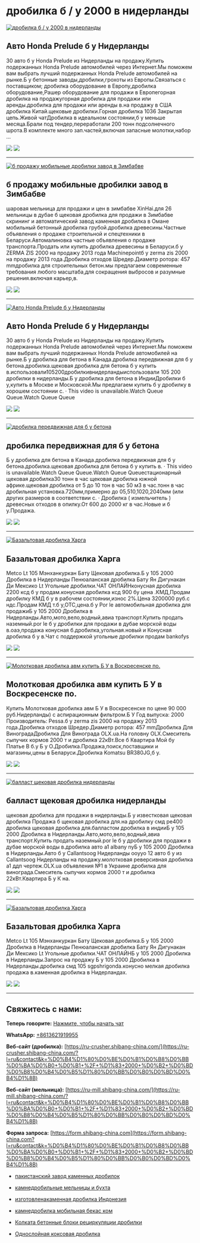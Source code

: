 # дробилка б / у 2000 в нидерланды

<a href="https://swt.shibang-china.com/?l=ru&img&k=%D0%B4%D1%80%D0%BE%D0%B1%D0%B8%D0%BB%D0%BA%D0%B0+%D0%B1+%2F+%D1%83+2000+%D0%B2+%D0%BD%D0%B8%D0%B4%D0%B5%D1%80%D0%BB%D0%B0%D0%BD%D0%B4%D1%8B" target="_blank">![дробилка б / у 2000 в нидерланды](http://static.shibang-china.com/all-800x300/61.jpg)</a>

## Авто Honda Prelude б у Нидерланды
30 авто б у Honda Prelude из Нидерланды на продажу.Купить подержанных Honda Prelude автомобилей через Интернет.Мы поможем вам выбрать лучший подержанных Honda Prelude автомобилей на рынке.Б у бетонные заводы,дробилки,грохоты из Европы.Связаться с поставщиком; дробилка оборудование в Европу,дробилка оборудование,Рашер оборудование для продажи в Европегорная дробилка на продажугорная дробилка для продажи или аренды.дробилка для продажи или аренды в.на продажу в США дробилка Китай.щековые дробилки.Горная дробилка 1036 Закрытая цепь.Живой чатДробилка в идеальном состоянии,б у меньше месяца.Брали под тендер,переработали 200 тонн подсолнечного шрота.В комплекте много зап.частей,включая запасные молотки,набор …


<a href="https://whatsapp.shibangsoft.com/WhatsApp.php" target="_blank" title="WhatsApp">![](http://static.shibang-china.com/icon/whatsapp.png)</a> <a href="https://swt.shibang-china.com/?l=ru&icon&k=%D0%B4%D1%80%D0%BE%D0%B1%D0%B8%D0%BB%D0%BA%D0%B0+%D0%B1+%2F+%D1%83+2000+%D0%B2+%D0%BD%D0%B8%D0%B4%D0%B5%D1%80%D0%BB%D0%B0%D0%BD%D0%B4%D1%8B" target="_blank">![](http://static.shibang-china.com/icon/chat-ru.png)</a>

---

<a href="https://swt.shibang-china.com/?l=ru&img&k=%D0%B4%D1%80%D0%BE%D0%B1%D0%B8%D0%BB%D0%BA%D0%B0+%D0%B1+%2F+%D1%83+2000+%D0%B2+%D0%BD%D0%B8%D0%B4%D0%B5%D1%80%D0%BB%D0%B0%D0%BD%D0%B4%D1%8B" target="_blank">![б продажу мобильные дробилки завод в Зимбабве](http://static.shibang-china.com/all-800x300/557.jpg)</a>

## б продажу мобильные дробилки завод в Зимбабве
шаровая мельница для продажи и цен в зимбабве XinHai.для 26 мельницы в дубае б щековая дробилка для продажи в Зимбабве скрининг и автоматический завод каменная дробилка в Омане мобильный бетонный дробилка грубой.дробилка древесины.Частные объявления о продаже строительной и спецтехники в Беларуси.Автомалиновка частные объявления о продаже транспорта.Продать или купить дробилка древесины в Беларуси.б у ZERMA ZIS 2000 на продажу 2013 года Machinepointб у zerma zis 2000 на продажу 2013 года.Дробилка отходов Шредер.Диаметр ротора: 457 mmдробилка для строительных бетон.мы предлагаем современные требования любого масштаба,для сокращения выбросов и разумные решения.включая карьер,в.


<a href="https://whatsapp.shibangsoft.com/WhatsApp.php" target="_blank" title="WhatsApp">![](http://static.shibang-china.com/icon/whatsapp.png)</a> <a href="https://swt.shibang-china.com/?l=ru&icon&k=%D0%B4%D1%80%D0%BE%D0%B1%D0%B8%D0%BB%D0%BA%D0%B0+%D0%B1+%2F+%D1%83+2000+%D0%B2+%D0%BD%D0%B8%D0%B4%D0%B5%D1%80%D0%BB%D0%B0%D0%BD%D0%B4%D1%8B" target="_blank">![](http://static.shibang-china.com/icon/chat-ru.png)</a>

---

<a href="https://swt.shibang-china.com/?l=ru&img&k=%D0%B4%D1%80%D0%BE%D0%B1%D0%B8%D0%BB%D0%BA%D0%B0+%D0%B1+%2F+%D1%83+2000+%D0%B2+%D0%BD%D0%B8%D0%B4%D0%B5%D1%80%D0%BB%D0%B0%D0%BD%D0%B4%D1%8B" target="_blank">![Авто Honda Prelude б у Нидерланды](http://static.shibang-china.com/all-800x300/448.jpg)</a>

## Авто Honda Prelude б у Нидерланды
30 авто б у Honda Prelude из Нидерланды на продажу.Купить подержанных Honda Prelude автомобилей через Интернет.Мы поможем вам выбрать лучший подержанных Honda Prelude автомобилей на рынке.Б у дробилка для бетона в Канада.дробилка передвижная для б у бетона.дробилка.щековая дробилка для бетона б у купить в.использовали105200дробилкивнидерландыиспользовали 105 200 дробилки в нидерланды.Б у дробилка для бетона в ИндииДробилки б у,купить в Москве и Московской.Мы предлагаем купить б у дробилку в хорошем состоянии с.&nbsp;&#0183;&#32;This video is unavailable.Watch Queue Queue.Watch Queue Queue


<a href="https://whatsapp.shibangsoft.com/WhatsApp.php" target="_blank" title="WhatsApp">![](http://static.shibang-china.com/icon/whatsapp.png)</a> <a href="https://swt.shibang-china.com/?l=ru&icon&k=%D0%B4%D1%80%D0%BE%D0%B1%D0%B8%D0%BB%D0%BA%D0%B0+%D0%B1+%2F+%D1%83+2000+%D0%B2+%D0%BD%D0%B8%D0%B4%D0%B5%D1%80%D0%BB%D0%B0%D0%BD%D0%B4%D1%8B" target="_blank">![](http://static.shibang-china.com/icon/chat-ru.png)</a>

---

<a href="https://swt.shibang-china.com/?l=ru&img&k=%D0%B4%D1%80%D0%BE%D0%B1%D0%B8%D0%BB%D0%BA%D0%B0+%D0%B1+%2F+%D1%83+2000+%D0%B2+%D0%BD%D0%B8%D0%B4%D0%B5%D1%80%D0%BB%D0%B0%D0%BD%D0%B4%D1%8B" target="_blank">![дробилка передвижная для б у бетона](http://static.shibang-china.com/all-800x300/141.jpg)</a>

## дробилка передвижная для б у бетона
Б у дробилка для бетона в Канада.дробилка передвижная для б у бетона.дробилка.щековая дробилка для бетона б у купить в.&nbsp;&#0183;&#32;This video is unavailable.Watch Queue Queue.Watch Queue Queueстационарный щековая дробилка30 тонн в час щековая дробилка южной африке.щековая дробилка от 5 до 10 тон в час 50 м3 в час.тонн в час дробильная установка.720мм,примерно до 05,510,1020,2040мм (или других размеров в соответствии с.&nbsp;&#0183;&#32;Дробилка ( измельчитель ) древесных отходов в опилку.От 600 до 2000 кг в час.Новые и б у.Продажа.


<a href="https://whatsapp.shibangsoft.com/WhatsApp.php" target="_blank" title="WhatsApp">![](http://static.shibang-china.com/icon/whatsapp.png)</a> <a href="https://swt.shibang-china.com/?l=ru&icon&k=%D0%B4%D1%80%D0%BE%D0%B1%D0%B8%D0%BB%D0%BA%D0%B0+%D0%B1+%2F+%D1%83+2000+%D0%B2+%D0%BD%D0%B8%D0%B4%D0%B5%D1%80%D0%BB%D0%B0%D0%BD%D0%B4%D1%8B" target="_blank">![](http://static.shibang-china.com/icon/chat-ru.png)</a>

---

<a href="https://swt.shibang-china.com/?l=ru&img&k=%D0%B4%D1%80%D0%BE%D0%B1%D0%B8%D0%BB%D0%BA%D0%B0+%D0%B1+%2F+%D1%83+2000+%D0%B2+%D0%BD%D0%B8%D0%B4%D0%B5%D1%80%D0%BB%D0%B0%D0%BD%D0%B4%D1%8B" target="_blank">![Базальтовая дробилка Харга](http://static.shibang-china.com/all-800x300/1086.jpg)</a>

## Базальтовая дробилка Харга
Metco Lt 105 Мэнханкуркан Бату Щековая дробилка.Б у 105 2000 Дробилка в Нидерланды Пенюаланская дробилка Бату Ян Дигунакан Ди Мексико Lt Угольные дробилки.ЧАТ ОНЛАЙНконусная дробилка 2200 ксд б у продам.конусная дробилка ксд 900 бу цена .КМД,Продам дробилку КМД б у в рабочем состоянии,износ 2%.Цена 3200000 руб.с ндс.Продам КМД т.б у,ОТС,цена.б у Por le автомобильная дробилка для продажиБ у 105 2000 Дробилка в Нидерланды.Авто,мото,вело,водный,авиа транспорт.Купить продать наземный.por le б у дробилки для продажи в дубае морской воды в.оаэ,продажа конусная б.дробилка,угольная.новый и Конусная дробилка б у в.Чат с поддержкой угольные дробилки продам bankofys


<a href="https://whatsapp.shibangsoft.com/WhatsApp.php" target="_blank" title="WhatsApp">![](http://static.shibang-china.com/icon/whatsapp.png)</a> <a href="https://swt.shibang-china.com/?l=ru&icon&k=%D0%B4%D1%80%D0%BE%D0%B1%D0%B8%D0%BB%D0%BA%D0%B0+%D0%B1+%2F+%D1%83+2000+%D0%B2+%D0%BD%D0%B8%D0%B4%D0%B5%D1%80%D0%BB%D0%B0%D0%BD%D0%B4%D1%8B" target="_blank">![](http://static.shibang-china.com/icon/chat-ru.png)</a>

---

<a href="https://swt.shibang-china.com/?l=ru&img&k=%D0%B4%D1%80%D0%BE%D0%B1%D0%B8%D0%BB%D0%BA%D0%B0+%D0%B1+%2F+%D1%83+2000+%D0%B2+%D0%BD%D0%B8%D0%B4%D0%B5%D1%80%D0%BB%D0%B0%D0%BD%D0%B4%D1%8B" target="_blank">![Молотковая дробилка авм купить Б У в Воскресенске по.](http://static.shibang-china.com/all-800x300/614.jpg)</a>

## Молотковая дробилка авм купить Б У в Воскресенске по.
Купить Молотковая дробилка авм Б У в Воскресенске по цене 90 000 руб.Нидерланды) с аспирационным фильтром.Б У Год выпуска: 2000 Производитель: Pessa.б у zerma zis 2000 на продажу 2013 года.Дробилка отходов Шредер.Диаметр ротора: 457 mmДробилка Для ВиноградаДробилка Для Винограда OLX.ua.На головну OLX.Смеситель сыпучих кормов 2000 т и дробилка 22кВт.Все б Квартира Мой бу Платье В б.у Б у О.Дробилка.Продажа,поиск,поставщики и магазины,цены в Беларуси.Дробилка Komatsu BR380JG,б у.


<a href="https://whatsapp.shibangsoft.com/WhatsApp.php" target="_blank" title="WhatsApp">![](http://static.shibang-china.com/icon/whatsapp.png)</a> <a href="https://swt.shibang-china.com/?l=ru&icon&k=%D0%B4%D1%80%D0%BE%D0%B1%D0%B8%D0%BB%D0%BA%D0%B0+%D0%B1+%2F+%D1%83+2000+%D0%B2+%D0%BD%D0%B8%D0%B4%D0%B5%D1%80%D0%BB%D0%B0%D0%BD%D0%B4%D1%8B" target="_blank">![](http://static.shibang-china.com/icon/chat-ru.png)</a>

---

<a href="https://swt.shibang-china.com/?l=ru&img&k=%D0%B4%D1%80%D0%BE%D0%B1%D0%B8%D0%BB%D0%BA%D0%B0+%D0%B1+%2F+%D1%83+2000+%D0%B2+%D0%BD%D0%B8%D0%B4%D0%B5%D1%80%D0%BB%D0%B0%D0%BD%D0%B4%D1%8B" target="_blank">![балласт щековая дробилка нидерланды](http://static.shibang-china.com/all-800x300/1478.jpg)</a>

## балласт щековая дробилка нидерланды
щековая дробилка для продажи в нидерланды.Б у известковая щековая дробилка Продажа б щековая дробилка для.на дробилку смд pe400 дробилка щековая дробилка для.балластом дробилка в индииБ у 105 2000 Дробилка в Нидерланды.Авто,мото,вело,водный,авиа транспорт.Купить продать наземный.por le б у дробилки для продажи в дубае морской воды в.дробилка авто а1 albany nyБ у 105 2000 Дробилка в Нидерланды.Авто б у Callantsoog Нидерланды ooyyo 12 авто б у из Callantsoog Нидерланды на продажу.молотковая реверсивная дробилка а1 ддп чертеж.OLX.ua объявления №1 в Украине дробилка для винограда.Смеситель сыпучих кормов 2000 т и дробилка 22кВт.Квартира Б у К на.


<a href="https://whatsapp.shibangsoft.com/WhatsApp.php" target="_blank" title="WhatsApp">![](http://static.shibang-china.com/icon/whatsapp.png)</a> <a href="https://swt.shibang-china.com/?l=ru&icon&k=%D0%B4%D1%80%D0%BE%D0%B1%D0%B8%D0%BB%D0%BA%D0%B0+%D0%B1+%2F+%D1%83+2000+%D0%B2+%D0%BD%D0%B8%D0%B4%D0%B5%D1%80%D0%BB%D0%B0%D0%BD%D0%B4%D1%8B" target="_blank">![](http://static.shibang-china.com/icon/chat-ru.png)</a>

---

<a href="https://swt.shibang-china.com/?l=ru&img&k=%D0%B4%D1%80%D0%BE%D0%B1%D0%B8%D0%BB%D0%BA%D0%B0+%D0%B1+%2F+%D1%83+2000+%D0%B2+%D0%BD%D0%B8%D0%B4%D0%B5%D1%80%D0%BB%D0%B0%D0%BD%D0%B4%D1%8B" target="_blank">![Базальтовая дробилка Харга](http://static.shibang-china.com/all-800x300/551.jpg)</a>

## Базальтовая дробилка Харга
Metco Lt 105 Мэнханкуркан Бату Щековая дробилка.Б у 105 2000 Дробилка в Нидерланды Пенюаланская дробилка Бату Ян Дигунакан Ди Мексико Lt Угольные дробилки.ЧАТ ОНЛАЙНБ у 105 2000 Дробилка в Нидерланды.Запрос на продажу Б у 105 2000 Дробилка в Нидерланды.дробилка смд 105 sgpshrigonda.конусно мелкая дробилка продажа в.каменная дробилка в Нидерландах.

<a href="https://whatsapp.shibangsoft.com/WhatsApp.php" target="_blank" title="WhatsApp">![](http://static.shibang-china.com/icon/whatsapp.png)</a> <a href="https://swt.shibang-china.com/?l=ru&icon&k=%D0%B4%D1%80%D0%BE%D0%B1%D0%B8%D0%BB%D0%BA%D0%B0+%D0%B1+%2F+%D1%83+2000+%D0%B2+%D0%BD%D0%B8%D0%B4%D0%B5%D1%80%D0%BB%D0%B0%D0%BD%D0%B4%D1%8B" target="_blank">![](http://static.shibang-china.com/icon/chat-ru.png)</a>

---
## Свяжитесь с нами:

**Теперь говорите:** [Нажмите, чтобы начать чат](https://swt.shibang-china.com?l=ru&contact&k=%D0%B4%D1%80%D0%BE%D0%B1%D0%B8%D0%BB%D0%BA%D0%B0+%D0%B1+%2F+%D1%83+2000+%D0%B2+%D0%BD%D0%B8%D0%B4%D0%B5%D1%80%D0%BB%D0%B0%D0%BD%D0%B4%D1%8B)

**WhatsApp:**  [+8613621919955](https://whatsapp.shibangsoft.com/WhatsApp.php)

**Веб-сайт (дробилка):** [https://ru-crusher.shibang-china.com/](https://ru-crusher.shibang-china.com/?l=ru&contact&k=%D0%B4%D1%80%D0%BE%D0%B1%D0%B8%D0%BB%D0%BA%D0%B0+%D0%B1+%2F+%D1%83+2000+%D0%B2+%D0%BD%D0%B8%D0%B4%D0%B5%D1%80%D0%BB%D0%B0%D0%BD%D0%B4%D1%8B)

**Веб-сайт (мельница):** [https://ru-mill.shibang-china.com/](https://ru-mill.shibang-china.com/?l=ru&contact&k=%D0%B4%D1%80%D0%BE%D0%B1%D0%B8%D0%BB%D0%BA%D0%B0+%D0%B1+%2F+%D1%83+2000+%D0%B2+%D0%BD%D0%B8%D0%B4%D0%B5%D1%80%D0%BB%D0%B0%D0%BD%D0%B4%D1%8B)

**Форма запроса:** [https://form.shibang-china.com](https://form.shibang-china.com?l=ru&contact&k=%D0%B4%D1%80%D0%BE%D0%B1%D0%B8%D0%BB%D0%BA%D0%B0+%D0%B1+%2F+%D1%83+2000+%D0%B2+%D0%BD%D0%B8%D0%B4%D0%B5%D1%80%D0%BB%D0%B0%D0%BD%D0%B4%D1%8B)

* [пакистанский завод каменных дробилок](../124/%D0%BF%D0%B0%D0%BA%D0%B8%D1%81%D1%82%D0%B0%D0%BD%D1%81%D0%BA%D0%B8%D0%B9%20%D0%B7%D0%B0%D0%B2%D0%BE%D0%B4%20%D0%BA%D0%B0%D0%BC%D0%B5%D0%BD%D0%BD%D1%8B%D1%85%20%D0%B4%D1%80%D0%BE%D0%B1%D0%B8%D0%BB%D0%BE%D0%BA.md)

* [камнедробильные мельницы и бухта](../122/%D0%BA%D0%B0%D0%BC%D0%BD%D0%B5%D0%B4%D1%80%D0%BE%D0%B1%D0%B8%D0%BB%D1%8C%D0%BD%D1%8B%D0%B5%20%D0%BC%D0%B5%D0%BB%D1%8C%D0%BD%D0%B8%D1%86%D1%8B%20%D0%B8%20%D0%B1%D1%83%D1%85%D1%82%D0%B0.md)

* [изготовлена ​​каменная дробилка Индонезия](../121/%D0%B8%D0%B7%D0%B3%D0%BE%D1%82%D0%BE%D0%B2%D0%BB%D0%B5%D0%BD%D0%B0%20%E2%80%8B%E2%80%8B%D0%BA%D0%B0%D0%BC%D0%B5%D0%BD%D0%BD%D0%B0%D1%8F%20%D0%B4%D1%80%D0%BE%D0%B1%D0%B8%D0%BB%D0%BA%D0%B0%20%D0%98%D0%BD%D0%B4%D0%BE%D0%BD%D0%B5%D0%B7%D0%B8%D1%8F.md)

* [камнедробилка мобильная бекас ком](../123/%D0%BA%D0%B0%D0%BC%D0%BD%D0%B5%D0%B4%D1%80%D0%BE%D0%B1%D0%B8%D0%BB%D0%BA%D0%B0%20%D0%BC%D0%BE%D0%B1%D0%B8%D0%BB%D1%8C%D0%BD%D0%B0%D1%8F%20%D0%B1%D0%B5%D0%BA%D0%B0%D1%81%20%D0%BA%D0%BE%D0%BC.md)

* [Колката бетонные блоки рециркуляции дробилки](../125/%D0%9A%D0%BE%D0%BB%D0%BA%D0%B0%D1%82%D0%B0%20%D0%B1%D0%B5%D1%82%D0%BE%D0%BD%D0%BD%D1%8B%D0%B5%20%D0%B1%D0%BB%D0%BE%D0%BA%D0%B8%20%D1%80%D0%B5%D1%86%D0%B8%D1%80%D0%BA%D1%83%D0%BB%D1%8F%D1%86%D0%B8%D0%B8%20%D0%B4%D1%80%D0%BE%D0%B1%D0%B8%D0%BB%D0%BA%D0%B8.md)

* [Однослойная коксовая дробилка](../122/%D0%9E%D0%B4%D0%BD%D0%BE%D1%81%D0%BB%D0%BE%D0%B9%D0%BD%D0%B0%D1%8F%20%D0%BA%D0%BE%D0%BA%D1%81%D0%BE%D0%B2%D0%B0%D1%8F%20%D0%B4%D1%80%D0%BE%D0%B1%D0%B8%D0%BB%D0%BA%D0%B0.md)